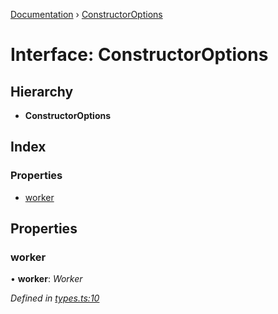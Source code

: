 [Documentation](../README.md) › [ConstructorOptions](constructoroptions.md)

# Interface: ConstructorOptions

## Hierarchy

* **ConstructorOptions**

## Index

### Properties

* [worker](constructoroptions.md#worker)

## Properties

###  worker

• **worker**: *Worker*

*Defined in [types.ts:10](https://github.com/badbatch/cachemap/blob/2f4f64a/packages/core-worker/src/types.ts#L10)*

